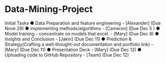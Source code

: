 # Data-Mining-Project

Initial Tasks 
● Data Preparation and feature engineering   - [Alexander] (Due Nove 29) 
● implementing methods/algorithms - [Cameron] (Due Dec 5 ) 
● Model training - concentrate on models that excel. - [Mary] (Due Dec 8) 
● Insights and Conclusion - [Jakin] (Due Dec 11) 
● Prediction & Strategy(Crafting a well-thought-out documentation and portfolio link) - [Mary] (Due Dec 11) 
● Presentation Deck - [Mary] (Due Dec 12) 
● Uploading code to GitHub Repository - [Team] (Due Dec 12) 


